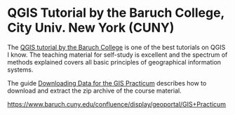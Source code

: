 # QGIS Tutorial by the Baruch College, City Univ. New York (CUNY)

The [QGIS tutorial by the Baruch College](https://guides.newman.baruch.cuny.edu/gis/gisprac) is one of the best tutorials on QGIS I know. The teaching material for self-study is excellent and the spectrum of methods explained covers all basic principles of geographical information systems. 

The guide [Downloading Data for the GIS Practicum](http://faculty.baruch.cuny.edu/geoportal/resources/practicum/giswkshp_download.pdf) describes how to download and extract the zip archive of the course material.

https://www.baruch.cuny.edu/confluence/display/geoportal/GIS+Practicum


